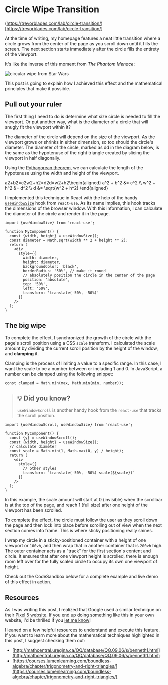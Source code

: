 # Circle Wipe Transition
 
 (https://trevorblades.com/lab/circle-transition/)[https://trevorblades.com/lab/circle-transition/]

At the time of writing, my homepage features a neat little transition where a circle grows from the center of the page as you scroll down until it fills the screen. The next section starts immediately after the circle fills the entirety of the viewport.

It's like the inverse of this moment from _The Phantom Menace_:

![circular wipe from Star Wars](https://trevorblades.com/fd9eb7f33f49732bad9f9563013e886f/wipe.webp)

This post is going to explain how I achieved this effect and the mathematical principles that make it possible.


## Pull out your ruler

The first thing I need to do is determine what size circle is needed to fill the viewport. Or put another way, what is the diameter of a circle that will snugly fit the viewport within it?

The diameter of the circle will depend on the size of the viewport. As the viewport grows or shrinks in either dimension, so too should the circle's diameter. The diameter of the circle, marked as dd in the diagram below, is the same as the hypotenuse of the right triangle created by slicing the viewport in half diagonally.

Using the [Pythagorean theorem](https://en.wikipedia.org/wiki/Pythagorean_theorem), we can calculate the length of the hypotenuse using the width and height of the viewport.

a2+b2\=c2w2+h2\=d2d\=w2+h2\\begin{aligned} a^2 + b^2 &= c^2 \\\\ w^2 + h^2 &= d^2 \\\\ d &= \\sqrt{w^2 + h^2} \\end{aligned}

I implemented this technique in React with the help of the handy [`useWindowSize`](https://github.com/streamich/react-use/blob/master/docs/useWindowSize.md) hook from `react-use`. As its name implies, this hook tracks the dimensions of the browser window. With this information, I can calculate the diameter of the circle and render it in the page.

```
import {useWindowSize} from 'react-use';

function MyComponent() {
  const {width, height} = useWindowSize();
  const diameter = Math.sqrt(width ** 2 + height ** 2);
  return (
    <div
      style={{
        width: diameter,
        height: diameter,
        backgroundColor: 'black',
        borderRadius: '50%', // make it round
        // absolutely position the circle in the center of the page
        position: 'absolute',
        top: '50%',
        left: '50%',
        transform: 'translate(-50%, -50%)'
      }}
    />
  );
}
```


## The big wipe

To complete the effect, I synchronized the growth of the circle with the page's scroll position using a CSS `scale` transform. I calculated the scale amount by dividing the current scroll position by the height of the window, and **clamping** it.

Clamping is the process of limiting a value to a specific range. In this case, I want the scale to be a number between or including 1 and 0. In JavaScript, a number can be clamped using the following snippet:

```
const clamped = Math.min(max, Math.min(min, number));
```

> ## 💡 Did you know?
> 
> `useWindowScroll` is another handy hook from the `react-use` that tracks the scroll position.

```
import {useWindowScroll, useWindowSize} from 'react-use';

function MyComponent() {
  const {y} = useWindowScroll();
  const {width, height} = useWindowSize();
  // calculate diameter
  const scale = Math.min(1, Math.max(0, y) / height);
  return (
    <div
      style={{
        // other styles
        transform: `translate(-50%, -50%) scale(${scale})`
      }}
    />
  );
}
```

In this example, the scale amount will start at 0 (invisible) when the scrollbar is at the top of the page, and reach 1 (full size) after one height of the viewport has been scrolled.

To complete the effect, the circle must follow the user as they scroll down the page and then lock into place before scrolling out of view when the next section comes into frame. This is where sticky positioning really shines.

I wrap my circle in a sticky-positioned container with a height of one viewport or `100vh`, and then wrap that in another container that is `200vh` high. The outer container acts as a "track" for the first section's content and circle. It ensures that after one viewport height is scrolled, there is enough room left over for the fully scaled circle to occupy its own one viewport of height.

Check out the CodeSandbox below for a complete example and live demo of this effect in action.


## Resources

As I was writing this post, I realized that Google used a similar technique on their [Pixel 5 website](https://store.google.com/ca/product/pixel_5). If you end up doing something like this in your own website, I'd be thrilled if you [let me know](https://twitter.com/trevorblades)!

I leaned on a few helpful resources to understand and execute this feature. If you want to learn more about the mathematical techniques highlighted in this post, I suggest checking them out:

*   [http://mathcentral.uregina.ca/QQ/database/QQ.09.06/s/benneth1.html](http://mathcentral.uregina.ca/QQ/database/QQ.09.06/s/benneth1.html)
*   [https://courses.lumenlearning.com/boundless-algebra/chapter/trigonometry-and-right-triangles/](https://courses.lumenlearning.com/boundless-algebra/chapter/trigonometry-and-right-triangles/)